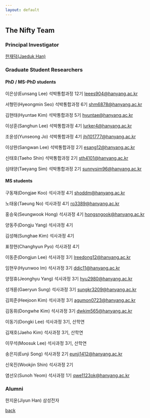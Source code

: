 ```yaml
---
layout: default
---
```


## The Nifty Team

### Principal Investigator
[한재덕(Jaeduk Han)](./people/1_jaedukhan.html)


### Graduate Student Researchers

#### PhD / MS-PhD students

이은상(Eunsang Lee) 석박통합과정 12기 leees904@hanyang.ac.kr

서형민(Hyeongmin Seo) 석박통합과정 6기 shm6878@hanyang.ac.kr

김현태(Hyuntae Kim) 석박통합과정 5기 hyuntae@hanyang.ac.kr

이상훈(Sanghun Lee) 석박통합과정 4기 lurker4@hanyang.ac.kr

조윤성(Yunseong Jo)  석박통합과정 4기 jhj101777@hanyang.ac.kr

이상완(Sangwan Lee) 석박통합과정 2기 esang12@hanyang.ac.kr

신태호(Taeho Shin) 석박통합과정 2기 sth4101@hanyang.ac.kr

심태양(Taeyang Sim) 석박통합과정 2기 sunnysim96@hanyang.ac.kr

#### MS students

구동재(Dongjae Koo) 석사과정 4기 shoddm@hanyang.ac.kr

노태웅(Taeung No) 석사과정 4기 ro3389@hanyang.ac.kr

홍승욱(Seungwook Hong) 석사과정 4기 hongsngook@hanyang.ac.kr

양동주(Dongju Yang) 석사과정 4기

김성해(Sunghae Kim) 석사과정 4기

표창현(Changhyun Pyo) 석사과정 4기

이동준(Dongjun Lee) 석사과정 3기 lreedong12@hanyang.ac.kr

임현우(Hyunwoo Im) 석사과정 3기 ddic11@hanyang.ac.kr

양정휴(Jeonghyu Yang) 석사과정 3기 hyu2980@hanyang.ac.kr

성개륜(Gaeryun Sung) 석사과정 3기 sungkr3209@hanyang.ac.kr

김희준(Heejoon Kim) 석사과정 3기 agumon0723@hanyang.ac.kr

김동휘(Dongwhe Kim) 석사과정 3기 dwkim565@hanyang.ac.kr

이동기(Dongki Lee) 석사과정 3기, 산학연

김재호(Jaeho Kim) 석사과정 3기, 산학연

이무석(Moosuk Lee) 석사과정 3기, 산학연

송은지(Eunji Song) 석사과정 2기 eunji1412@hanyang.ac.kr

신욱진(Wookjin Shin) 석사과정 2기

염선오(Sunoh Yeom) 석사과정 1기 qwe1123ok@hanyang.ac.kr


### Alumni

한지윤(Jiyun Han) 삼성전자


[back](./)
